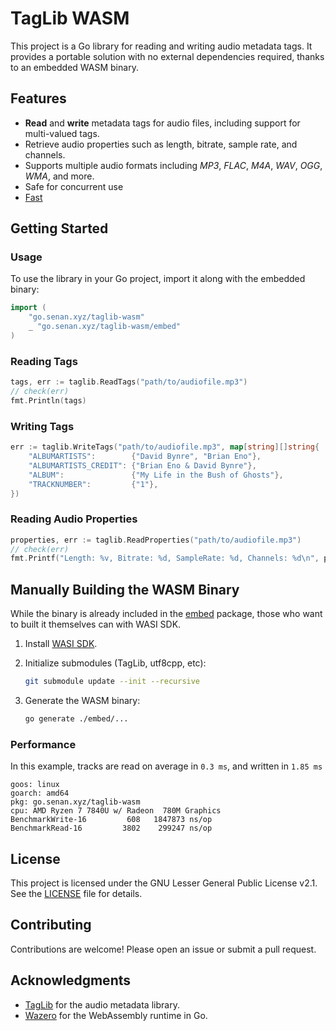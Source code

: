 # TagLib WASM

This project is a Go library for reading and writing audio metadata tags. It provides a portable solution with no external dependencies required, thanks to an embedded WASM binary.

## Features

- **Read** and **write** metadata tags for audio files, including support for multi-valued tags.
- Retrieve audio properties such as length, bitrate, sample rate, and channels.
- Supports multiple audio formats including _MP3_, _FLAC_, _M4A_, _WAV_, _OGG_, _WMA_, and more.
- Safe for concurrent use
- [Fast](#performance)

## Getting Started

### Usage

To use the library in your Go project, import it along with the embedded binary:

```go
import (
    "go.senan.xyz/taglib-wasm"
    _ "go.senan.xyz/taglib-wasm/embed"
)
```

### Reading Tags

```go
tags, err := taglib.ReadTags("path/to/audiofile.mp3")
// check(err)
fmt.Println(tags)
```

### Writing Tags

```go
err := taglib.WriteTags("path/to/audiofile.mp3", map[string][]string{
    "ALBUMARTISTS":        {"David Bynre", "Brian Eno"},
    "ALBUMARTISTS_CREDIT": {"Brian Eno & David Bynre"},
    "ALBUM":               {"My Life in the Bush of Ghosts"},
    "TRACKNUMBER":         {"1"},
})
```

### Reading Audio Properties

```go
properties, err := taglib.ReadProperties("path/to/audiofile.mp3")
// check(err)
fmt.Printf("Length: %v, Bitrate: %d, SampleRate: %d, Channels: %d\n", properties.Length, properties.Bitrate, properties.SampleRate, properties.Channels)
```

## Manually Building the WASM Binary

While the binary is already included in the [embed](https://pkg.go.dev/go.senan.xyz/taglib-wasm/embed) package, those who want to built it themselves can with WASI SDK.

1. Install [WASI SDK](https://github.com/WebAssembly/wasi-sdk).
2. Initialize submodules (TagLib, utf8cpp, etc):

   ```bash
   git submodule update --init --recursive
   ```

3. Generate the WASM binary:

   ```bash
   go generate ./embed/...
   ```

### Performance

In this example, tracks are read on average in `0.3 ms`, and written in `1.85 ms`

```
goos: linux
goarch: amd64
pkg: go.senan.xyz/taglib-wasm
cpu: AMD Ryzen 7 7840U w/ Radeon  780M Graphics
BenchmarkWrite-16         608   1847873 ns/op
BenchmarkRead-16         3802    299247 ns/op
```

## License

This project is licensed under the GNU Lesser General Public License v2.1. See the [LICENSE](LICENSE) file for details.

## Contributing

Contributions are welcome! Please open an issue or submit a pull request.

## Acknowledgments

- [TagLib](https://taglib.org/) for the audio metadata library.
- [Wazero](https://github.com/tetratelabs/wazero) for the WebAssembly runtime in Go.

